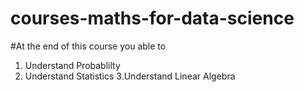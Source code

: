# courses-maths-for-data-science

#At the end of this course you able to 

1. Understand Probablilty
2. Understand Statistics
3.Understand Linear Algebra


